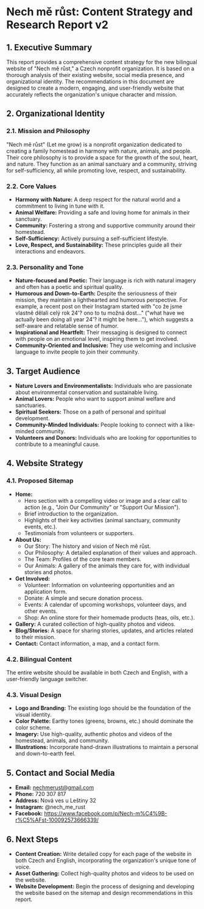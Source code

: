 # Nech mě růst: Content Strategy and Research Report v2

## 1. Executive Summary

This report provides a comprehensive content strategy for the new bilingual website of "Nech mě růst," a Czech nonprofit organization. It is based on a thorough analysis of their existing website, social media presence, and organizational identity. The recommendations in this document are designed to create a modern, engaging, and user-friendly website that accurately reflects the organization's unique character and mission.

## 2. Organizational Identity

### 2.1. Mission and Philosophy

"Nech mě růst" (Let me grow) is a nonprofit organization dedicated to creating a family homestead in harmony with nature, animals, and people. Their core philosophy is to provide a space for the growth of the soul, heart, and nature. They function as an animal sanctuary and a community, striving for self-sufficiency, all while promoting love, respect, and sustainability.

### 2.2. Core Values

*   **Harmony with Nature:** A deep respect for the natural world and a commitment to living in tune with it.
*   **Animal Welfare:** Providing a safe and loving home for animals in their sanctuary.
*   **Community:** Fostering a strong and supportive community around their homestead.
*   **Self-Sufficiency:** Actively pursuing a self-sufficient lifestyle.
*   **Love, Respect, and Sustainability:** These principles guide all their interactions and endeavors.

### 2.3. Personality and Tone

*   **Nature-focused and Poetic:** Their language is rich with natural imagery and often has a poetic and spiritual quality.
*   **Humorous and Down-to-Earth:** Despite the seriousness of their mission, they maintain a lighthearted and humorous perspective. For example, a recent post on their Instagram started with "co že jsme vlastně dělali celý rok 24'? ono to tu možná dost..." ("what have we actually been doing all year 24'? it might be here..."), which suggests a self-aware and relatable sense of humor.
*   **Inspirational and Heartfelt:** Their messaging is designed to connect with people on an emotional level, inspiring them to get involved.
*   **Community-Oriented and Inclusive:** They use welcoming and inclusive language to invite people to join their community.

## 3. Target Audience

*   **Nature Lovers and Environmentalists:** Individuals who are passionate about environmental conservation and sustainable living.
*   **Animal Lovers:** People who want to support animal welfare and sanctuaries.
*   **Spiritual Seekers:** Those on a path of personal and spiritual development.
*   **Community-Minded Individuals:** People looking to connect with a like-minded community.
*   **Volunteers and Donors:** Individuals who are looking for opportunities to contribute to a meaningful cause.

## 4. Website Strategy

### 4.1. Proposed Sitemap

*   **Home:**
    *   Hero section with a compelling video or image and a clear call to action (e.g., "Join Our Community" or "Support Our Mission").
    *   Brief introduction to the organization.
    *   Highlights of their key activities (animal sanctuary, community events, etc.).
    *   Testimonials from volunteers or supporters.
*   **About Us:**
    *   Our Story: The history and vision of Nech mě růst.
    *   Our Philosophy: A detailed explanation of their values and approach.
    *   The Team: Profiles of the core team members.
    *   Our Animals: A gallery of the animals they care for, with individual stories and photos.
*   **Get Involved:**
    *   Volunteer: Information on volunteering opportunities and an application form.
    *   Donate: A simple and secure donation process.
    *   Events: A calendar of upcoming workshops, volunteer days, and other events.
    *   Shop: An online store for their homemade products (teas, oils, etc.).
*   **Gallery:** A curated collection of high-quality photos and videos.
*   **Blog/Stories:** A space for sharing stories, updates, and articles related to their mission.
*   **Contact:** Contact information, a map, and a contact form.

### 4.2. Bilingual Content

The entire website should be available in both Czech and English, with a user-friendly language switcher.

### 4.3. Visual Design

*   **Logo and Branding:** The existing logo should be the foundation of the visual identity.
*   **Color Palette:** Earthy tones (greens, browns, etc.) should dominate the color scheme.
*   **Imagery:** Use high-quality, authentic photos and videos of the homestead, animals, and community.
*   **Illustrations:** Incorporate hand-drawn illustrations to maintain a personal and down-to-earth feel.

## 5. Contact and Social Media

*   **Email:** nechmerust@gmail.com
*   **Phone:** 720 307 817
*   **Address:** Nová ves u Leštiny 32
*   **Instagram:** @nech_me_rust
*   **Facebook:** https://www.facebook.com/p/Nech-m%C4%9B-r%C5%AFst-100092573666339/

## 6. Next Steps

*   **Content Creation:** Write detailed copy for each page of the website in both Czech and English, incorporating the organization's unique tone of voice.
*   **Asset Gathering:** Collect high-quality photos and videos to be used on the website.
*   **Website Development:** Begin the process of designing and developing the website based on the sitemap and design recommendations in this report.
